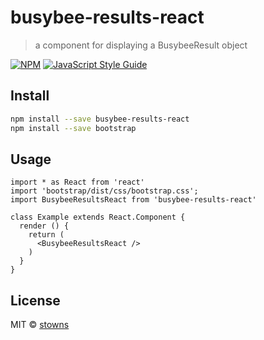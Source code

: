 # busybee-results-react

> a component for displaying a BusybeeResult object

[![NPM](https://img.shields.io/npm/v/busybee-results-react.svg)](https://www.npmjs.com/package/busybee-results-react) [![JavaScript Style Guide](https://img.shields.io/badge/code_style-standard-brightgreen.svg)](https://standardjs.com)

## Install

```bash
npm install --save busybee-results-react
npm install --save bootstrap
```

## Usage

```tsx
import * as React from 'react'
import 'bootstrap/dist/css/bootstrap.css';
import BusybeeResultsReact from 'busybee-results-react'

class Example extends React.Component {
  render () {
    return (
      <BusybeeResultsReact />
    )
  }
}
```

## License
MIT © [stowns](https://github.com/stowns)
